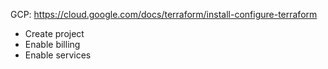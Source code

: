 GCP: https://cloud.google.com/docs/terraform/install-configure-terraform

- Create project
- Enable billing
- Enable services